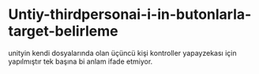 # Untiy-thirdpersonai-i-in-butonlarla-target-belirleme

unityin kendi dosyalarında olan üçüncü kişi kontroller yapayzekası için yapılmıştır tek başına bi anlam ifade etmiyor.
